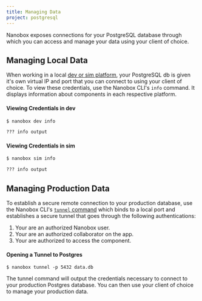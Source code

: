 ```yaml
---
title: Managing Data
project: postgresql
---
```


Nanobox exposes connections for your PostgreSQL database through which you can access and manage your data using your client of choice.

## Managing Local Data
When working in a local [dev or sim platform](https://new-nanobox-docs.gopagoda.io/local-dev/dev-sim/), your PostgreSQL db is given it's own virtual IP and port that you can connect to using your client of choice. To view these credentials, use the Nanobox CLI's `info` command. It displays information about components in each respective platform.

#### Viewing Credentials in dev
```bash
$ nanobox dev info

??? info output
```

#### Viewing Credentials in sim
```bash
$ nanobox sim info

??? info output
```

## Managing Production Data
To establish a secure remote connection to your production database, use the Nanobox CLI's [`tunnel` command](htts://docs.nanobox.io/cli/tunnel/) which binds to a local port and establishes a secure tunnel that goes through the following authentications:

1. Your are an authorized Nanobox user.
2. Your are an authorized collaborator on the app.
3. Your are authorized to access the component.

#### Opening a Tunnel to Postgres
```
$ nanobox tunnel -p 5432 data.db
```

The tunnel command will output the credentials necessary to connect to your production Postgres database. You can then use your client of choice to manage your production data.
